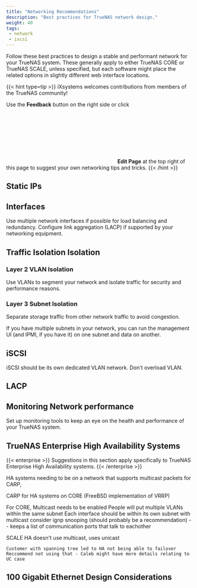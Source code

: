 ```yaml
---
title: "Networking Recommendations"
description: "Best practices for TrueNAS network design."
weight: 40
tags:
 - network
 - iscsi
---
```


Follow these best practices to design a stable and performant network for your TrueNAS system.
These generally apply to either TrueNAS CORE or TrueNAS SCALE, unless specified, but each software might place the related options in slightly different web interface locations.

{{< hint type=tip >}}
iXsystems welcomes contributions from members of the TrueNAS community!

Use the **Feedback** button on the right side or click <svg class="gdoc-icon gdoc_code"><use xlink:href="#gdoc_code"></svg>**Edit Page** at the top right of this page to suggest your own networking tips and tricks.
{{< /hint >}}

## Static IPs


## Interfaces

Use multiple network interfaces if possible for load balancing and redundancy. Configure link aggregation (LACP) if supported by your networking equipment.

## Traffic Isolation Isolation

### Layer 2 VLAN Isolation
Use VLANs to segment your network and isolate traffic for security and performance reasons.

<!-- VLANs (Virtual Local Area Networks):
Operate at Layer 2 (Data Link Layer):

VLANs are a Layer 2 technology, which means they are concerned with the data link layer of the OSI model.
They allow you to create logical segments within a physical network switch, even if devices in those segments are physically connected to the same switch.
Logical Segmentation:

VLANs provide logical segmentation, allowing different groups of devices to be in separate broadcast domains regardless of their physical location in the network.
Broadcast Isolation:

Devices in one VLAN do not see the broadcast traffic of devices in other VLANs, reducing broadcast domain size and improving network efficiency.
Flexibility:

VLANs provide flexibility in network design, making it easier to manage and scale networks. They are often used to group devices based on functional roles or departments. VLANs: Use VLANs when you want to logically segment devices at Layer 2, even if they share the same physical network infrastructure. VLANs are often used to separate broadcast domains in large networks.

-->


<!-- VLAN separation can be beneficial in a NAS environment for specific use cases where you want to achieve logical segmentation of the network, even if the devices are physically connected to the same network infrastructure. Here's an example use case where VLAN separation makes sense for a NAS environment:

Use Case: Multi-Tenant Environment
Scenario:
You have a storage infrastructure that serves multiple departments or business units within an organization. Each department requires its own isolated storage environment with specific access controls and security measures.

Solution:
Implement VLANs to create logical segmentation for each department's NAS traffic.

Reasons to Use VLANs:

Isolation: VLANs provide logical isolation at Layer 2, allowing each department's NAS traffic to be separate from others. Devices in one VLAN do not see the broadcast traffic of devices in other VLANs, enhancing privacy and security.

Broadcast Domain Control: By using VLANs, you can control the size of broadcast domains. This is important because excessive broadcast traffic can impact network performance. VLANs help contain broadcasts within each logical segment.

Access Control: VLANs can be associated with specific access control policies. You can implement VLAN-based access control lists (ACLs) or firewall rules to regulate communication between different VLANs, providing fine-grained control over who can access the NAS resources.

Scalability: In a growing organization where new departments or business units are added, VLANs offer a scalable solution. You can easily create additional VLANs for new segments without physically rewiring the network.

Performance Optimization: VLANs allow for more efficient use of network resources. You can prioritize NAS traffic within each VLAN, ensuring that storage operations are not adversely affected by other network activities.

Considerations:

Ensure that your network infrastructure, including switches and routers, supports VLANs.
Configure VLAN tagging on the NAS and other devices connected to the network.
Implement proper VLAN-to-subnet mapping to maintain consistency with IP addressing.
In summary, VLAN separation in a NAS environment is particularly useful when you need to create logical segmentation for different departments or business units within an organization, providing enhanced isolation, access control, and scalability. 


Advantages of Spanning Tree in a Large L2 Network:
Loop Prevention:

STP is highly effective at preventing broadcast storms and network loops by identifying and blocking redundant paths. This is crucial in a large L2 network where the potential for loops is higher due to the presence of multiple interconnected switches.
Redundancy and Failover:

STP allows for the creation of a loop-free topology while still providing redundancy. In the event of a link failure, STP can dynamically reconfigure the network to use alternate paths, ensuring continuity of service.
Ease of Deployment:

STP is a standard protocol widely supported by network devices, making it easy to deploy in a variety of network environments. It automatically calculates the topology and determines the best path for traffic.
Challenges of Spanning Tree in a Large L2 Network:
Convergence Time:

In a large network, the convergence time of STP may become a concern. When a topology change occurs (such as a link failure or recovery), STP needs time to recalculate the spanning tree and converge on a new topology. During this time, some paths may be blocked, affecting network performance.
Limited Bandwidth Utilization:

STP typically leaves some redundant paths blocked to maintain a loop-free topology. This means that not all available paths are utilized, potentially leading to underutilization of network bandwidth, especially in large networks with numerous interconnected switches.
Maintenance of Loop-Free Topology:

Ensuring a loop-free topology becomes more challenging as the network scales. The configuration and management of STP settings across numerous switches may require careful planning to prevent misconfigurations that could compromise network stability.
Complexity in Design and Troubleshooting:

As the network size increases, the design and troubleshooting of STP configurations become more complex. Understanding the impact of changes and maintaining a clear view of the spanning tree topology becomes crucial.
Alternatives and Enhancements:
Rapid Spanning Tree Protocols (RSTP):

RSTP is an enhancement to the original STP that provides faster convergence times. It is designed to address some of the challenges associated with STP in large networks.
Multiple Spanning Tree Protocol (MSTP):

MSTP allows for the creation of multiple spanning tree instances, enabling better load balancing and improved bandwidth utilization in larger networks.
Layer 3 Routing:

In some cases, especially in very large networks, it might be beneficial to consider Layer 3 routing instead of relying solely on Layer 2 bridging. This approach can reduce the size of broadcast domains and simplify network design.
In summary, while STP is effective in preventing loops and ensuring a loop-free topology, its behavior in a large Layer 2 network may lead to challenges such as increased convergence times and underutilization of available bandwidth. Network administrators need to carefully plan and optimize STP configurations, consider enhancements like RSTP or MSTP, and weigh the advantages and challenges based on the specific requirements of their network. Additionally, a combination of Layer 2 and Layer 3 technologies may be considered for large and complex networks to achieve stability and scalability.
-->


### Layer 3 Subnet Isolation
Separate storage traffic from other network traffic to avoid congestion.

If you have multiple subnets in your network, you can run the management UI (and IPMI, if you have it) on one subnet and data on another.

<!-- Separate Subnets:
Operate at Layer 3 (Network Layer):

Separate subnets are a Layer 3 concept, dealing with the network layer of the OSI model.
Devices in different subnets cannot communicate directly without the use of a router or layer 3 switch.
IP Addressing:

Each subnet has its own IP address range. Devices within the same subnet share the same network address and have unique host addresses.
Routing Required:

Communication between devices in different subnets requires routing. A router or layer 3 switch is needed to move traffic between subnets.
Broadcasts Are Contained within Subnets:

Broadcast traffic is contained within the boundaries of a subnet. Devices in one subnet do not receive broadcasts from devices in other subnets without routing.

Separate Subnets: Use separate subnets when you want to enforce network separation at Layer 3 and require routing between different segments. Separate subnets are commonly used for security and to manage IP address space efficiently.
 -->

<!-- 
Yes, separating a Network-Attached Storage (NAS) system from general internet data traffic using Layer 3 subnet isolation is a good use case. This approach enhances security, improves network performance, and allows for better control over the flow of traffic within the network. Here are some reasons why you might want to consider this approach:

Security:

By placing the NAS system on a separate subnet, you can isolate it from general internet traffic. This helps in reducing the attack surface and provides an additional layer of security for the NAS.
Access Control:

You can implement access control lists (ACLs) or firewall rules at the router or layer 3 switch to control the traffic flow between the NAS subnet and the rest of the network. This allows you to define specific rules for accessing the NAS, enhancing control over who can communicate with the storage system.
Bandwidth Management:

Separating the NAS onto its own subnet allows for more granular control over bandwidth allocation. You can prioritize or limit the bandwidth for traffic to and from the NAS, ensuring that it gets the necessary resources without being adversely affected by other network activities.
Performance Isolation:

Isolating the NAS on a dedicated subnet helps prevent scenarios where heavy internet traffic impacts the performance of the NAS. This is particularly important if the NAS is used for critical or time-sensitive operations.
Quality of Service (QoS):

With Layer 3 separation, you can implement Quality of Service policies to prioritize storage traffic over other non-essential traffic. This ensures that data transfers to and from the NAS receive the necessary priority and resources.
Simplified Troubleshooting:

If issues arise with the NAS or its connectivity, having it on a separate subnet can simplify troubleshooting. It allows you to focus on a specific segment of the network, making it easier to identify and address problems.
Scalability:

As your network grows, isolating the NAS onto its own subnet provides a scalable solution. It allows you to maintain control and security even as you add more devices and services to the network.
When implementing this approach, make sure to carefully plan and configure the routing, firewall rules, and any necessary security measures. Additionally, consider the specific requirements of the NAS system, such as the protocols used for data access, and configure the network accordingly.-->

## iSCSI

iSCSI should be its own dedicated VLAN network. Don't overload VLAN.

<!-- 

VMWare blurb - iSCSI and VMWare (ref VMWare best practices guide)
	https://docs.vmware.com/en/VMware-vSphere/6.7/com.vmware.vsphere.storage.doc/GUID-BC516B24-7EAB-4ADA-819A-10DC496DEE9B.html 
    
When setting up iSCSI sharing in TrueNAS or NAS systems in general, establishing Layer 2 (L2) adjacencies is crucial for optimal performance, reliability, and security. Here are some general best practices for L2 adjacencies in iSCSI setups:

Dedicated VLAN for iSCSI:

Consider placing iSCSI traffic on a dedicated VLAN to isolate it from other network traffic. This enhances security, reduces the risk of interference, and provides easier Quality of Service (QoS) management.
Separate Physical Network or Interfaces:

Whenever possible, use dedicated physical network interfaces for iSCSI traffic. This helps in isolating iSCSI communication from other types of network traffic, reducing contention for bandwidth and improving performance.
Quality of Service (QoS):

Implement Quality of Service policies to prioritize iSCSI traffic over other types of traffic on the network. This ensures that storage-related activities receive the necessary network resources for optimal performance.
Consistent Network Configuration:

Ensure consistent network configurations across all components involved in the iSCSI setup. This includes network interfaces, switch settings, and VLAN configurations. Consistency helps in maintaining predictability and stability in the network environment.
Redundancy:

Utilize redundant network paths and network interfaces to ensure high availability. This includes redundant switches, multiple network connections, to provide failover capability and load balancing.
   
    -->

<!-- ## MPIO for iSCSI

<!-- MPIO (Multipath I/O):
Purpose:

MPIO is designed to improve the reliability and performance of data transfers by using multiple physical paths between the iSCSI initiator (client) and the iSCSI target (storage).
Benefits:

Load Balancing: MPIO can distribute I/O traffic across multiple paths, balancing the load and improving overall performance.
Redundancy: If one path fails, MPIO can automatically switch to an alternate path, ensuring continuous access to the storage.
Considerations:

iSCSI Initiator and Target Support: Both the iSCSI initiator and target must support MPIO for it to be effective.
Configuration: MPIO requires configuration on both the initiator and target sides. Each path needs to be properly identified and managed.
 -->
 <!-- So when using iSCSI:
If > 1 network, don’t use LAGG, configure MPIO
VLANs should be handled on the switch
Use jumbo frames
If HA, use ALUA (ALUA and MPIO can be used at same time)

 -->

 <!-- ALUA: Asymmetric Logical Unit Access allows a client computer to discover the best path to the storage on a TrueNAS® system. HA storage clusters can provide multiple paths to the same storage. For example, the disks are directly connected to the primary computer and provide high speed and bandwidth when accessed through that primary computer. The same disks are also available through the secondary computer, but because they are not directly connected to it, speed and bandwidth are restricted. With ALUA, clients automatically ask for and use the best path to the storage. If one of the TrueNAS® HA computers becomes inaccessible, the clients automatically switch to the next best alternate path to the storage. When a better path becomes available, as when the primary host becomes available again, the clients automatically switch back to that better path to the storage.

 -->

## LACP

<!-- LACP (Link Aggregation Control Protocol):
Purpose:

LACP, often used with technologies like Ethernet link aggregation (such as LACP with NIC teaming), combines multiple physical network links into a single logical link to increase bandwidth and provide fault tolerance.
Benefits:

Increased Bandwidth: LACP aggregates the bandwidth of multiple links, enhancing overall throughput.
Fault Tolerance: If one link fails, traffic is automatically redirected to the remaining active links.
Considerations:

Switch and Device Support: LACP requires support from both the switch infrastructure and the network interfaces on the devices (i.e., iSCSI initiator and target).
Configuration: Both the switch and connected devices must be properly configured to use LACP.
 -->

<!-- LACP is useful for network redundancy and performance but it will only scale throughput beyond a single link's speed if you have multiple simultaneous connections (usually from multiple users accessing the storage at once). If you have a single-user TrueNAS system, LACP will not provide a performance benefit. -->

<!-- 
Link Aggregation Control Protocol (LACP) is a protocol used to dynamically aggregate multiple network interfaces into a single logical link, providing increased bandwidth and fault tolerance. In the context of NAS (Network-Attached Storage) configuration, implementing LACP can offer several benefits:

Increased Bandwidth:

LACP allows you to bundle multiple physical network links into a single logical link, increasing the overall bandwidth available to the NAS. This is especially beneficial in environments where high data transfer rates are required, such as when multiple users are accessing the NAS concurrently.
Load Balancing:

LACP enables load balancing across the aggregated links, distributing network traffic more evenly. This helps prevent bottlenecks and ensures that the network bandwidth is efficiently utilized. Load balancing is particularly advantageous in scenarios where there are multiple clients accessing different files or services on the NAS simultaneously.
Fault Tolerance:

LACP provides fault tolerance by allowing traffic to continue flowing even if one or more individual links in the aggregated group fail. If a link becomes unavailable, LACP dynamically redistributes the traffic across the remaining active links, ensuring continuous access to the NAS resources.
Improved Reliability:

The dynamic nature of LACP enables automatic detection and recovery from link failures. This helps in maintaining a more reliable and resilient network connection to the NAS.
Simplified Management:

Instead of managing multiple individual network links separately, LACP simplifies the configuration and management of link aggregation. It presents a single logical interface to the network, streamlining the administration of network connections on the NAS.
Scalability:

As the network requirements grow, LACP provides a scalable solution. You can easily add additional physical links to the link aggregation group to increase bandwidth without the need for significant reconfiguration.
Consistent Network Configuration:

LACP ensures that the NAS has a consistent network configuration across all the aggregated links. This uniformity is important for maintaining a stable and predictable network environment.
Considerations when Implementing LACP for NAS:

Network Equipment Support:

Ensure that the network switches and other networking equipment in your environment support LACP. Both the NAS and the switch need to be configured to use LACP for successful link aggregation.
Configuration Consistency:

Maintain consistency in LACP configuration settings (such as LACP mode and load-balancing algorithm) across all devices participating in the link aggregation.
Network Redundancy:

While LACP provides fault tolerance within the local network, consider additional measures, such as diverse network paths or connections to redundant switches, to enhance overall network redundancy.
NAS Network Interface Configuration:

Configure the NAS network interfaces to use LACP and follow best practices for link aggregation configuration on the NAS platform. -->



## Monitoring Network performance
Set up monitoring tools to keep an eye on the health and performance of your TrueNAS system.

## TrueNAS Enterprise High Availability Systems

{{< enterprise >}}
Suggestions in this section apply specifically to TrueNAS Enterprise High Availability systems.
{{< /enterprise >}}

HA systems needing to be on a network that supports multicast packets for CARP,

CARP for HA systems on CORE (FreeBSD implementation of VRRP)

For CORE, Multicast needs to be enabled
	People will put multiple VLANs within the same subnet
	Each interface should be within its own subnet with multicast
	consider ignp snooping (should probably be a recommendation) -- keeps a list of communication ports that talk to eachother

SCALE HA doesn't use multicast, uses unicast

	Customer with spanning tree led to HA not being able to failover
	Reccommend not using that - Caleb might have more details relating to UC case


## 100 Gigabit Ethernet Design Considerations

<!-- Details matter more at 100 gig to deliver expected performance for single or multi-client deployment strategies 

iperf for point to point check -- gives bandwith max between computer and truenas
	you can paralelize the stack to check 100 but you need 4 instances on multiple ports
	this is for checking network speeds/looking

	Start multiple servers:
   		iperf3 -s -p 5101&; iperf3 -s -p 5102&; iperf3 -s -p 5103 &
	and then run multiple clients, using the "-T" flag to label the output:
   		iperf3 -c hostname -T s1 -p 5101 &;  
  		iperf3 -c hostname -T s2 -p 5102 &; 
		iperf3 -c hostname -T s3 -p 5103 &;

SMB multichannel
	Could use multiple VLANs over a single 100 gig port  

	Ask Caleb and Andrew


	NFS mount timeout values 
	Why would you choose SMB Multi over LACP - faster multi channel vs single channel 

NVMe being a protocol considerations

General guidance on testing drive speeds with an fio script, etc. getting performance benchmarks.

Sometimes tuning record size can lead to significant performance changes, moreso at 100 gig than regular.


NVMe queue depths - testing with a single system might not give the full picture on deployment without scaling out to more systems (this is a general thing to keep in mind, more impactful in 100 gig scenarios.


Optics should be compatible-- confer with network switch vendor to ensure optics compatibility


It is my position that we should be advising customers as to best practices for 100 Gig networking considerations in general. I had two separate cases this week (both Core) with varying levels of disparate issues relating to the fact that design considerations for 100 Gigabit should be very different than for lower speeds. 

WHY

Every detail matters when it comes to expected performance for single or multi-client deployment strategies. 

In one case, the customer was having trouble with even getting the optics to work stably. This is documented here: https://ixsystems.atlassian.net/browse/SEE-130 Whether or not this is a TN problem or an environmental one should not impact that network design should take into consideration various L1/L2 strategies. 

The ask is for general things like using the correct optics ( switch side) on the switch manufacturers compatibility matrix, having enough network backhaul, to support it, etc. These aren’t unique to 100 gig but the details matter here more.
-->
